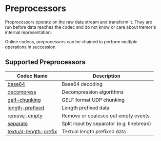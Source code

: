 # Preprocessors

Preprocessors operate on the raw data stream and transform it. They are run before data reaches the codec and do not know or care about tremor's internal representation.

Online codecs, preprocessors can be chained to perform multiple operations in succession.

## Supported Preprocessors

| Codec Name                                     | Description                               |
|------------------------------------------------|-------------------------------------------|
| [base64](base64)                               | Base64 decoding                           |
| [decompress](decompress)                       | Decompression algorithms                  |
| [gelf-chunking](gelf-chunking)                 | GELF format UDP chunking                  |
| [length-prefixed](length-prefixed)             | Length prefixed data                      |
| [remove-empty](remove-empty)                   | Remove or coalesce out empty events       |
| [separate](separate)                           | Split input by separator (e.g. linebreak) |
| [textual-length-prefix](textual-length-prefix) | Textual length prefixed data              |

